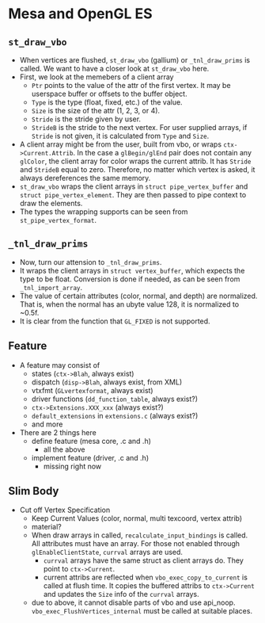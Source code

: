 Mesa and OpenGL ES
==================

## `st_draw_vbo`

* When vertices are flushed, `st_draw_vbo` (gallium) or `_tnl_draw_prims` is
  called.  We want to have a closer look at `st_draw_vbo` here.
* First, we look at the memebers of a client array
  * `Ptr` points to the value of the attr of the first vertex.  It may be
    userspace buffer or offsets to the buffer object.
  * `Type` is the type (float, fixed, etc.) of the value.
  * `Size` is the size of the attr (1, 2, 3, or 4).
  * `Stride` is the stride given by user.
  * `StrideB` is the stride to the next vertex.  For user supplied arrays, if
    `Stride` is not given, it is calculated from `Type` and `Size`.
* A client array might be from the user, built from vbo, or wraps
  `ctx->Current.Attrib`.  In the case a `glBegin/glEnd` pair does not contain
  any `glColor`, the client array for color wraps the current attrib.  It has
  `Stride` and `StrideB` equal to zero.  Therefore, no matter which vertex is
  asked, it always dereferences the same memory.
* `st_draw_vbo` wraps the client arrays in `struct pipe_vertex_buffer` and
  `struct pipe_vertex_element`.  They are then passed to pipe context to draw
  the elements.
* The types the wrapping supports can be seen from `st_pipe_vertex_format`.

## `_tnl_draw_prims`

* Now, turn our attension to `_tnl_draw_prims`.
* It wraps the client arrays in `struct vertex_buffer`, which expects the type
  to be float.  Conversion is done if needed, as can be seen from
  `_tnl_import_array`.
* The value of certain attributes (color, normal, and depth) are normalized.
  That is, when the normal has an ubyte value 128, it is normalized to ~0.5f.
* It is clear from the function that `GL_FIXED` is not supported.

## Feature

* A feature may consist of
  * states (`ctx->Blah`, always exist)
  * dispatch (`disp->Blah`, always exist, from XML)
  * vtxfmt (`GLvertexformat`, always exist)
  * driver functions (`dd_function_table`, always exist?)
  * `ctx->Extensions.XXX_xxx` (always exist?)
  * `default_extensions` in `extensions.c` (always exist?)
  * and more
* There are 2 things here
  * define feature (mesa core, .c and .h)
    * all the above
  * implement feature (driver, .c and .h)
    * missing right now

## Slim Body

* Cut off Vertex Specification
  * Keep Current Values (color, normal, multi texcoord, vertex attrib)
  * material?
  * When draw arrays in called, `recalculate_input_bindings` is called.  All
    attributes must have an array.  For those not enabled through
    `glEnableClientState`, `currval` arrays are used.
    * `currval` arrays have the same struct as client arrays do.  They point to
      `ctx->Current`.
    * current attribs are reflected when `vbo_exec_copy_to_current` is called at
      flush time.  It copies the buffered attribs to `ctx->Current` and updates
      the `Size` info of the `currval` arrays.
  * due to above, it cannot disable parts of vbo and use api_noop.
    `vbo_exec_FlushVertices_internal` must be called at suitable places.
